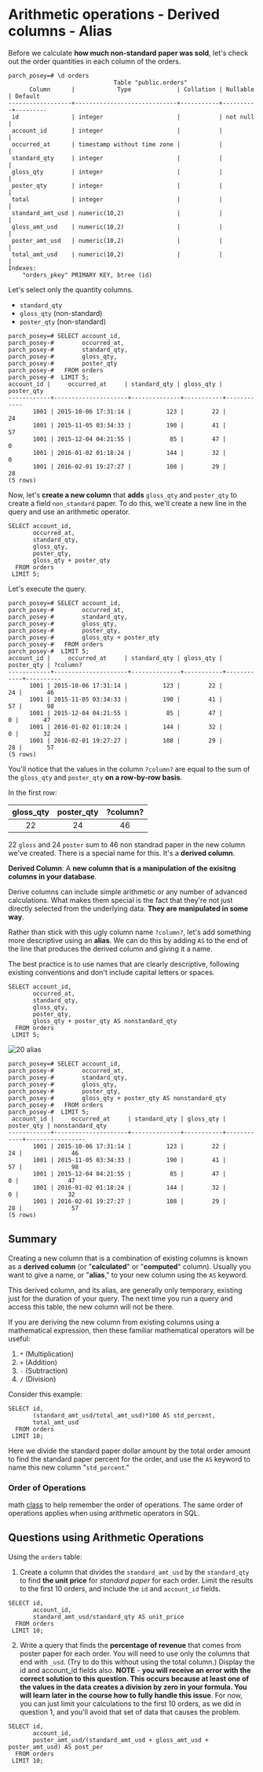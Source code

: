 # Arithmetic operations - Derived columns - Alias

Before we calculate **how much non-standard paper was sold**, let's check out the order quantities in each column of the orders.

```console
parch_posey=# \d orders
                              Table "public.orders"
      Column      |            Type             | Collation | Nullable | Default
------------------+-----------------------------+-----------+----------+---------
 id               | integer                     |           | not null |
 account_id       | integer                     |           |          |
 occurred_at      | timestamp without time zone |           |          |
 standard_qty     | integer                     |           |          |
 gloss_qty        | integer                     |           |          |
 poster_qty       | integer                     |           |          |
 total            | integer                     |           |          |
 standard_amt_usd | numeric(10,2)               |           |          |
 gloss_amt_usd    | numeric(10,2)               |           |          |
 poster_amt_usd   | numeric(10,2)               |           |          |
 total_amt_usd    | numeric(10,2)               |           |          |
Indexes:
    "orders_pkey" PRIMARY KEY, btree (id)
```

Let's select only the quantity columns.

- `standard_qty`
- `gloss_qty`  (non-standard)
- `poster_qty` (non-standard)

```console
parch_posey=# SELECT account_id,
parch_posey-#        occurred_at,
parch_posey-#        standard_qty,
parch_posey-#        gloss_qty,
parch_posey-#        poster_qty
parch_posey-#   FROM orders
parch_posey-#  LIMIT 5;
account_id |     occurred_at     | standard_qty | gloss_qty | poster_qty
------------+---------------------+--------------+-----------+------------
       1001 | 2015-10-06 17:31:14 |          123 |        22 |         24
       1001 | 2015-11-05 03:34:33 |          190 |        41 |         57
       1001 | 2015-12-04 04:21:55 |           85 |        47 |          0
       1001 | 2016-01-02 01:18:24 |          144 |        32 |          0
       1001 | 2016-02-01 19:27:27 |          108 |        29 |         28
(5 rows)
```
Now, let's **create a new column** that **adds** `gloss_qty` and `poster_qty` to create a field `non_standard` paper. To do this, we'll create a new line in the query and use an arithmetic operator.

```console
SELECT account_id,
       occurred_at,
       standard_qty,
       gloss_qty,
       poster_qty,
       gloss_qty + poster_qty
  FROM orders
 LIMIT 5;
```

Let's execute the query.

```console
parch_posey=# SELECT account_id,
parch_posey-#        occurred_at,
parch_posey-#        standard_qty,
parch_posey-#        gloss_qty,
parch_posey-#        poster_qty,
parch_posey-#        gloss_qty + poster_qty
parch_posey-#   FROM orders
parch_posey-#  LIMIT 5;
account_id |     occurred_at     | standard_qty | gloss_qty | poster_qty | ?column?
------------+---------------------+--------------+-----------+------------+----------
      1001 | 2015-10-06 17:31:14 |          123 |        22 |         24 |       46
      1001 | 2015-11-05 03:34:33 |          190 |        41 |         57 |       98
      1001 | 2015-12-04 04:21:55 |           85 |        47 |          0 |       47
      1001 | 2016-01-02 01:18:24 |          144 |        32 |          0 |       32
      1001 | 2016-02-01 19:27:27 |          108 |        29 |         28 |       57
(5 rows)
```

You'll notice that the values in the column `?column?` are equal to the sum of the `gloss_qty` and `poster_qty` **on a row-by-row basis**.

In the first row:

| gloss_qty | poster_qty | ?column? |
|:---------:|:----------:|:--------:|
| 22| 24| 46|

22 `gloss` and 24 `poster` sum to 46 non standrad paper in the new column we've created. There is a special name for this. It's a **derived column**.

**Derived Column**: A **new column that is a manipulation of the exisitng columns in your database**.

Derive columns can include simple arithmetic or any number of advanced calculations. What makes them special is the fact that they're not just directly selected from the underlying data. **They are manipulated in some way**.

Rather than stick with this ugly column name `?column?`, let's add something more descriptive using an **alias**. We can do this by adding `AS` to the end of the line that produces the derived column and giving it a name.

The best practice is to use names that are clearly descriptive, following existing conventions and don't include capital letters or spaces.

```console
SELECT account_id,
       occurred_at,
       standard_qty,
       gloss_qty,
       poster_qty,
       gloss_qty + poster_qty AS nonstandard_qty
  FROM orders
 LIMIT 5;
```

![20 alias](./images/20_alias.png)

```console
parch_posey=# SELECT account_id,
parch_posey-#        occurred_at,
parch_posey-#        standard_qty,
parch_posey-#        gloss_qty,
parch_posey-#        poster_qty,
parch_posey-#        gloss_qty + poster_qty AS nonstandard_qty
parch_posey-#   FROM orders
parch_posey-#  LIMIT 5;
 account_id |     occurred_at     | standard_qty | gloss_qty | poster_qty | nonstandard_qty
------------+---------------------+--------------+-----------+------------+-----------------
       1001 | 2015-10-06 17:31:14 |          123 |        22 |         24 |              46
       1001 | 2015-11-05 03:34:33 |          190 |        41 |         57 |              98
       1001 | 2015-12-04 04:21:55 |           85 |        47 |          0 |              47
       1001 | 2016-01-02 01:18:24 |          144 |        32 |          0 |              32
       1001 | 2016-02-01 19:27:27 |          108 |        29 |         28 |              57
(5 rows)
```

## Summary

Creating a new column that is a combination of existing columns is known as a **derived column** (or "**calculated**" or "**computed**" column). Usually you want to give a name, or "**alias**," to your new column using the `AS` keyword.

This derived column, and its alias, are generally only temporary, existing just for the duration of your query. The next time you run a query and access this table, the new column will not be there.

If you are deriving the new column from existing columns using a mathematical expression, then these familiar mathematical operators will be useful:

1. `*` (Multiplication)
2. `+` (Addition)
3. `-` (Subtraction)
4. `/` (Division)

Consider this example:

```console
SELECT id,
       (standard_amt_usd/total_amt_usd)*100 AS std_percent,
       total_amt_usd
  FROM orders
 LIMIT 10;
```

Here we divide the standard paper dollar amount by the total order amount to find the standard paper percent for the order, and use the `AS` keyword to name this new column "`std_percent`."

### Order of Operations
math [class](https://www.purplemath.com/modules/orderops.htm) to help remember the order of operations. The same order of operations applies when using arithmetic operators in SQL.

## Questions using Arithmetic Operations

Using the `orders` table:

1. Create a column that divides the `standard_amt_usd` by the `standard_qty` to find **the unit price** for *standard paper* for each order. Limit the results to the first 10 orders, and include the `id` and `account_id` fields.

```console
SELECT id,
       account_id,
       standard_amt_usd/standard_qty AS unit_price
  FROM orders
 LIMIT 10;
```

2. Write a query that finds the **percentage of revenue** that comes from poster paper for each order. You will need to use only the columns that end with `_usd`. (Try to do this without using the total column.) Display the id and account_id fields also. **NOTE** - **you will receive an error with the correct solution to this question. This occurs because at least one of the values in the data creates a division by zero in your formula. You will learn later in the course how to fully handle this issue**. For now, you can just limit your calculations to the first 10 orders, as we did in question 1, and you'll avoid that set of data that causes the problem.

```console
SELECT id,
       account_id,
       poster_amt_usd/(standard_amt_usd + gloss_amt_usd + poster_amt_usd) AS post_per
  FROM orders
 LIMIT 10;
```
